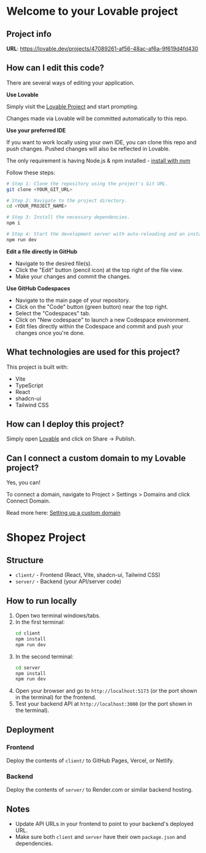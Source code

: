 # Welcome to your Lovable project

## Project info

**URL**: https://lovable.dev/projects/47089261-af56-48ac-af6a-9f619d4fd430

## How can I edit this code?

There are several ways of editing your application.

**Use Lovable**

Simply visit the [Lovable Project](https://lovable.dev/projects/47089261-af56-48ac-af6a-9f619d4fd430) and start prompting.

Changes made via Lovable will be committed automatically to this repo.

**Use your preferred IDE**

If you want to work locally using your own IDE, you can clone this repo and push changes. Pushed changes will also be reflected in Lovable.

The only requirement is having Node.js & npm installed - [install with nvm](https://github.com/nvm-sh/nvm#installing-and-updating)

Follow these steps:

```sh
# Step 1: Clone the repository using the project's Git URL.
git clone <YOUR_GIT_URL>

# Step 2: Navigate to the project directory.
cd <YOUR_PROJECT_NAME>

# Step 3: Install the necessary dependencies.
npm i

# Step 4: Start the development server with auto-reloading and an instant preview.
npm run dev
```

**Edit a file directly in GitHub**

- Navigate to the desired file(s).
- Click the "Edit" button (pencil icon) at the top right of the file view.
- Make your changes and commit the changes.

**Use GitHub Codespaces**

- Navigate to the main page of your repository.
- Click on the "Code" button (green button) near the top right.
- Select the "Codespaces" tab.
- Click on "New codespace" to launch a new Codespace environment.
- Edit files directly within the Codespace and commit and push your changes once you're done.

## What technologies are used for this project?

This project is built with:

- Vite
- TypeScript
- React
- shadcn-ui
- Tailwind CSS

## How can I deploy this project?

Simply open [Lovable](https://lovable.dev/projects/47089261-af56-48ac-af6a-9f619d4fd430) and click on Share -> Publish.

## Can I connect a custom domain to my Lovable project?

Yes, you can!

To connect a domain, navigate to Project > Settings > Domains and click Connect Domain.

Read more here: [Setting up a custom domain](https://docs.lovable.dev/tips-tricks/custom-domain#step-by-step-guide)

# Shopez Project

## Structure

- `client/` - Frontend (React, Vite, shadcn-ui, Tailwind CSS)
- `server/` - Backend (your API/server code)

## How to run locally

1. Open two terminal windows/tabs.
2. In the first terminal:
   ```sh
   cd client
   npm install
   npm run dev
   ```
3. In the second terminal:
   ```sh
   cd server
   npm install
   npm run dev
   ```
4. Open your browser and go to `http://localhost:5173` (or the port shown in the terminal) for the frontend.
5. Test your backend API at `http://localhost:3000` (or the port shown in the terminal).

## Deployment

### Frontend

Deploy the contents of `client/` to GitHub Pages, Vercel, or Netlify.

### Backend

Deploy the contents of `server/` to Render.com or similar backend hosting.

## Notes

- Update API URLs in your frontend to point to your backend's deployed URL.
- Make sure both `client` and `server` have their own `package.json` and dependencies.
